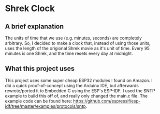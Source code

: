 # Shrek Clock

## A brief explanation

The units of time that we use (e.g. minutes, seconds) are completely arbitrary. So, I decided to make a clock that, instead of using those units, uses the length of the origional Shrek movie as it's unit of time. Every 95 minutes is one Shrek, and the time resets every day at midnight. 

## What this project uses

This project uses some super cheap ESP32 modules I found on Amazon. I did a quick proof-of-concept using the Arduino IDE, but afterwards rewrote/ported it to Embedded C using the ESP's ESP-IDF. I used the SNTP example to build this off of, and really only changed the main.c file. The example code can be found here: https://github.com/espressif/esp-idf/tree/master/examples/protocols/sntp.

